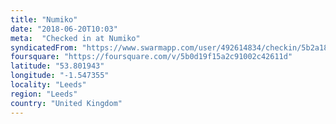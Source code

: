 ```yaml
---
title: "Numiko"
date: "2018-06-20T10:03"
meta:  "Checked in at Numiko"
syndicatedFrom: "https://www.swarmapp.com/user/492614834/checkin/5b2a187e9e0d54002cffc694"
foursquare: "https://foursquare.com/v/5b0d19f15a2c91002c42611d"
latitude: "53.801943"
longitude: "-1.547355"
locality: "Leeds"
region: "Leeds"
country: "United Kingdom"
---
```


